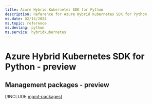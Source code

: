 ```yaml
---
title: Azure Hybrid Kubernetes SDK for Python
description: Reference for Azure Hybrid Kubernetes SDK for Python
ms.date: 02/14/2024
ms.topic: reference
ms.devlang: python
ms.service: hybridkubernetes
---
```

# Azure Hybrid Kubernetes SDK for Python - preview

## Management packages - preview
[!INCLUDE [mgmt-packages](hybrid-kubernetes-mgmt-index.md)]